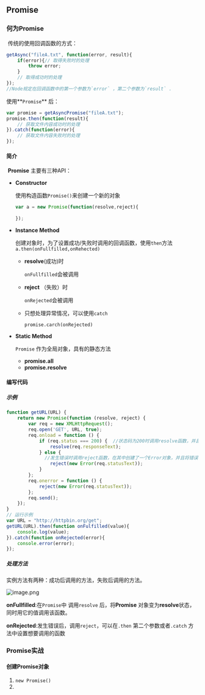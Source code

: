 ## Promise

### 何为Promise

​	传统的使用回调函数的方式：

```javascript
getAsync("fileA.txt", function(error, result){
    if(error){// 取得失败时的处理
        throw error;
    }
    // 取得成功时的处理
});
//Node规定在回调函数中的第一个参数为`error` ，第二个参数为`result` .
```



使用**`Promise`** 后：

```javascript
var promise = getAsyncPromise("fileA.txt"); 
promise.then(function(result){
    // 获取文件内容成功时的处理
}).catch(function(error){
    // 获取文件内容失败时的处理
});
```



#### 简介

​	**Promise** 主要有三种API：

+ **Constructor**

  使用构造函数`Promise()`来创建一个新的对象

  ```javascript
  var a = new Promise(function(resolve,reject){
    
  });
  ```

  

+ **Instance Method**

  创建对象时，为了设置成功/失败时调用的回调函数，使用`then`方法`a.then(onFullfilled,onRehected)`

  + **resolve**(成功)时

    `onFullfilled`会被调用

  + **reject** （失败）时

    `onRejected`会被调用

  + 只想处理异常情况，可以使用`catch`

    `promise.carch(onRejected)`

+ **Static Method**

  `Promise` 作为全局对象，具有的静态方法

  + **promise.all**
  + **promise.resolve**



#### 编写代码

##### 示例

```javascript
function getURL(URL) {
    return new Promise(function (resolve, reject) {
        var req = new XMLHttpRequest();
        req.open('GET', URL, true);
        req.onload = function () {
            if (req.status === 200) {  //状态码为200时调用resolve函数，并且将res.responseText作为参数传入
                resolve(req.responseText);
            } else {
              //发生错误时调用reject函数，在其中创建了一个Error对象，并且将错误信息作为参数传入
                reject(new Error(req.statusText));
            }
        };
        req.onerror = function () {
            reject(new Error(req.statusText));
        };
        req.send();
    });
}
// 运行示例
var URL = "http://httpbin.org/get";
getURL(URL).then(function onFulfilled(value){
    console.log(value);
}).catch(function onRejected(error){
    console.error(error);
});
```



##### 处理方法

实例方法有两种：成功后调用的方法，失败后调用的方法。

![image.png](https://s2.loli.net/2022/08/12/5sGb3XPAQ1aeyCg.png)

**onFullfilled**:在`Promise`中 调用`resolve` 后，将**Promise** 对象变为**resolve**状态，同时用它的值调用该函数。

**onRejected**:发生错误后，调用`reject`，可以在`.then` 第二个参数或者`.catch` 方法中设置想要调用的函数





### Promise实战

#### 创建Promise对象

1. `new Promise()`
2. 





















































